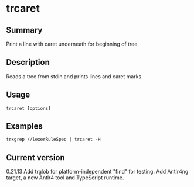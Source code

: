 # trcaret

## Summary

Print a line with caret underneath for beginning of tree.

## Description

Reads a tree from stdin and prints lines and caret marks.

## Usage

    trcaret [options]

## Examples

    trxgrep //lexerRuleSpec | trcaret -H

## Current version

0.21.13 Add trglob for platform-independent "find" for testing. Add Antlr4ng target, a new Antlr4 tool and TypeScript runtime.
